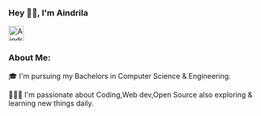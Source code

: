 ### Hey 👋🏻, I'm Aindrila

<img src="https://d2fltix0v2e0sb.cloudfront.net/dev-badge.svg" alt="Aindrila's DEV Profile" height="30" width="30">
</a>
        
### About Me:


🎓 I'm pursuing my Bachelors in Computer Science & Engineering.

👩🏻‍💻 I'm passionate about Coding,Web dev,Open Source also exploring & learning new things daily.

